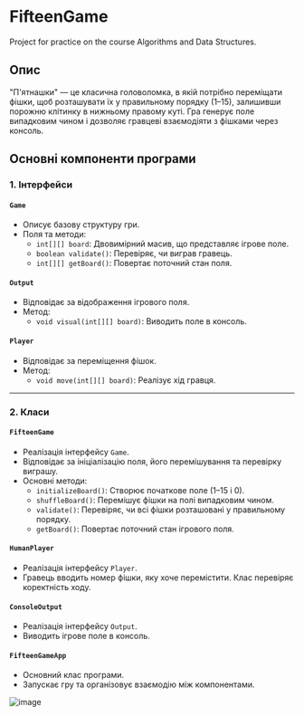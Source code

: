 # FifteenGame
Project for practice on the course Algorithms and Data Structures.

## Опис

"П'ятнашки" — це класична головоломка, в якій потрібно переміщати фішки, щоб розташувати їх у правильному порядку (1–15), залишивши порожню клітинку в нижньому правому куті. Гра генерує поле випадковим чином і дозволяє гравцеві взаємодіяти з фішками через консоль.

## Основні компоненти програми

### 1. Інтерфейси
#### `Game`
- Описує базову структуру гри.
- Поля та методи:
  - `int[][] board`: Двовимірний масив, що представляє ігрове поле.
  - `boolean validate()`: Перевіряє, чи виграв гравець.
  - `int[][] getBoard()`: Повертає поточний стан поля.

#### `Output`
- Відповідає за відображення ігрового поля.
- Метод:
  - `void visual(int[][] board)`: Виводить поле в консоль.

#### `Player`
- Відповідає за переміщення фішок.
- Метод:
  - `void move(int[][] board)`: Реалізує хід гравця.

---

### 2. Класи
#### `FifteenGame`
- Реалізація інтерфейсу `Game`.
- Відповідає за ініціалізацію поля, його перемішування та перевірку виграшу.
- Основні методи:
  - `initializeBoard()`: Створює початкове поле (1–15 і 0).
  - `shuffleBoard()`: Перемішує фішки на полі випадковим чином.
  - `validate()`: Перевіряє, чи всі фішки розташовані у правильному порядку.
  - `getBoard()`: Повертає поточний стан ігрового поля.

#### `HumanPlayer`
- Реалізація інтерфейсу `Player`.
- Гравець вводить номер фішки, яку хоче перемістити. Клас перевіряє коректність ходу.

#### `ConsoleOutput`
- Реалізація інтерфейсу `Output`.
- Виводить ігрове поле в консоль.

#### `FifteenGameApp`
- Основний клас програми.
- Запускає гру та організовує взаємодію між компонентами.

![image](https://github.com/user-attachments/assets/58cf78e4-a57c-47b8-9625-93b2caf5e340)
